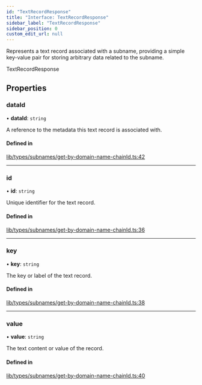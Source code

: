 ```yaml
---
id: "TextRecordResponse"
title: "Interface: TextRecordResponse"
sidebar_label: "TextRecordResponse"
sidebar_position: 0
custom_edit_url: null
---
```


Represents a text record associated with a subname, providing a simple key-value pair
for storing arbitrary data related to the subname.

 TextRecordResponse

## Properties

### dataId

• **dataId**: `string`

A reference to the metadata this text record is associated with.

#### Defined in

[lib/types/subnames/get-by-domain-name-chainId.ts:42](https://github.com/JustaName-id/JustaName-sdk/blob/0b5bd45/packages/@justaname.id/sdk/src/lib/types/subnames/get-by-domain-name-chainId.ts#L42)

___

### id

• **id**: `string`

Unique identifier for the text record.

#### Defined in

[lib/types/subnames/get-by-domain-name-chainId.ts:36](https://github.com/JustaName-id/JustaName-sdk/blob/0b5bd45/packages/@justaname.id/sdk/src/lib/types/subnames/get-by-domain-name-chainId.ts#L36)

___

### key

• **key**: `string`

The key or label of the text record.

#### Defined in

[lib/types/subnames/get-by-domain-name-chainId.ts:38](https://github.com/JustaName-id/JustaName-sdk/blob/0b5bd45/packages/@justaname.id/sdk/src/lib/types/subnames/get-by-domain-name-chainId.ts#L38)

___

### value

• **value**: `string`

The text content or value of the record.

#### Defined in

[lib/types/subnames/get-by-domain-name-chainId.ts:40](https://github.com/JustaName-id/JustaName-sdk/blob/0b5bd45/packages/@justaname.id/sdk/src/lib/types/subnames/get-by-domain-name-chainId.ts#L40)
